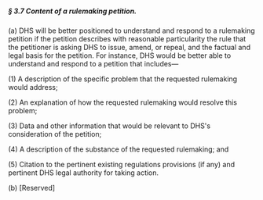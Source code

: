 ##### § 3.7 Content of a rulemaking petition. #####

(a) DHS will be better positioned to understand and respond to a rulemaking petition if the petition describes with reasonable particularity the rule that the petitioner is asking DHS to issue, amend, or repeal, and the factual and legal basis for the petition. For instance, DHS would be better able to understand and respond to a petition that includes—

(1) A description of the specific problem that the requested rulemaking would address;

(2) An explanation of how the requested rulemaking would resolve this problem;

(3) Data and other information that would be relevant to DHS's consideration of the petition;

(4) A description of the substance of the requested rulemaking; and

(5) Citation to the pertinent existing regulations provisions (if any) and pertinent DHS legal authority for taking action.

(b) [Reserved]